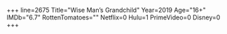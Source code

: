 +++
line=2675
Title="Wise Man’s Grandchild"
Year=2019
Age="16+"
IMDb="6.7"
RottenTomatoes=""
Netflix=0
Hulu=1
PrimeVideo=0
Disney=0
+++

